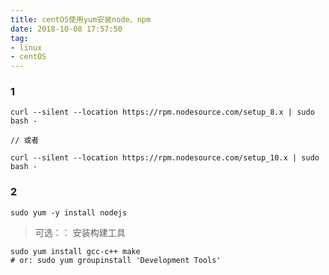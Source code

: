 ```yaml
---
title: centOS使用yum安装node、npm
date: 2018-10-08 17:57:50
tag:
- linux
- centOS
---
```



### 1

```
curl --silent --location https://rpm.nodesource.com/setup_8.x | sudo bash -

// 或者

curl --silent --location https://rpm.nodesource.com/setup_10.x | sudo bash -
```

### 2
```
sudo yum -y install nodejs
```

> 可选：： 安装构建工具
```
sudo yum install gcc-c++ make
# or: sudo yum groupinstall 'Development Tools'
```
